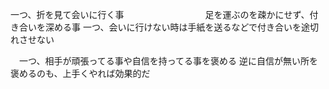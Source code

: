 一つ、折を見て会いに行く事　　　　　　　　　
足を運ぶのを疎かにせず、付き合いを深める事
一つ、会いに行けない時は手紙を送るなどで付き合いを途切れさせない

　一つ、相手が頑張ってる事や自信を持ってる事を褒める
逆に自信が無い所を褒めるのも、上手くやれば効果的だ


